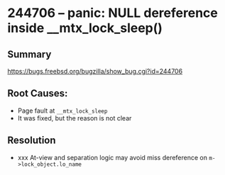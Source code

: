 # 244706 – panic: NULL dereference inside __mtx_lock_sleep()

## Summary

https://bugs.freebsd.org/bugzilla/show_bug.cgi?id=244706

## Root Causes:

* Page fault at `__mtx_lock_sleep`
* It was fixed, but the reason is not clear

## Resolution

* xxx At-view and separation logic may avoid miss dereference on `m->lock_object.lo_name`
